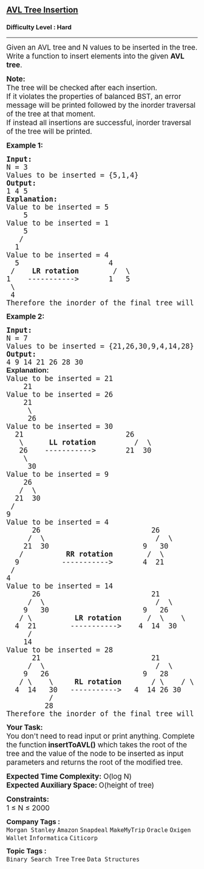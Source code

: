 <h2><a href="https://www.geeksforgeeks.org/problems/avl-tree-insertion/1?page=1&difficulty=Hard&status=unsolved&sortBy=submissions">AVL Tree Insertion</a></h2><h3>Difficulty Level : Hard</h3><hr><div class="problems_problem_content__Xm_eO"><p><span style="font-size: 14pt;">Given an AVL tree and N values to be inserted in the tree. Write a function to insert elements into the given&nbsp;<strong>AVL tree</strong>.</span></p>
<p><span style="font-size: 14pt;"><strong>Note:</strong><br>The tree will be checked after each insertion.&nbsp;<br>If it violates the properties of balanced BST, an error message will be printed followed by the inorder traversal of the tree at that moment.<br>If instead all insertions are successful, inorder traversal of the tree will be printed.</span></p>
<p><span style="font-size: 14pt;"><strong>Example 1:</strong></span></p>
<pre><span style="font-size: 14pt;"><strong>Input:<br></strong>N = 3<strong><br></strong>Values to be inserted = {5,1,4}<strong> </strong>
<strong>Output:<br></strong>1 4 5<br><strong>Explanation:<br></strong>Value to be inserted = 5<strong><br></strong>    5
Value to be inserted = 1
    5
   /
  1
Value to be inserted = 4
  5                     4
 /    <strong>LR rotation</strong>        /  \
1    -----------&gt;       1   5
&nbsp;\
&nbsp;4<br>Therefore the inorder of the final tree will be 1, 4, 5.</span></pre>
<p><span style="font-size: 14pt;"><strong>Example 2:</strong></span></p>
<pre><span style="font-size: 14pt;"><strong>Input:</strong><br>N = 7<strong><br></strong>Values to be inserted = {21,26,30,9,4,14,28}<strong> </strong>
<strong>Output:<br></strong>4 9 14 21 26 28 30<br><strong style="font-family: sans-serif;">Explanation:</strong><br>Value to be inserted = 21<strong><br></strong>    21
Value to be inserted = 26
    21
     \
     26
Value to be inserted = 30
  21                        26
   \      <strong>LL rotation</strong>         /  \
   26    -----------&gt;       21  30
    \
     30<br>Value to be inserted = 9<br>    26<br>   /  \<br>  21  30<br> /<br>9<br>Value to be inserted = 4<br>      26                          26<br>     /  \                          /  \<br>    21  30                      9   30<br>   /          <strong>RR rotation</strong>        /  \<br>  9          -----------&gt;       4  21<br> /<br>4<br>Value to be inserted = 14<br>      26                          21<br>     /  \                          /  \<br>    9   30                      9   26<br>   / \          <strong>LR rotation</strong>      /  \    \<br>  4  21        -----------&gt;    4  14  30<br> &nbsp; &nbsp; /<br>    14<br>Value to be inserted = 28<br>      21                          21<br>     /  \                          /  \<br>    9   26                      9   28<br>   / \    \     <strong>RL rotation</strong>       / \    / \<br>  4  14   30   -----------&gt;   4  14 26 30<br>          /<br>         28<br>Therefore the inorder of the final tree will be 4, 9, 14, 21, 26, 28, 30.</span></pre>
<p><span style="font-size: 14pt;"><strong>Your Task: &nbsp;</strong><br>You don't need to read input or print anything. Complete the function<strong>&nbsp;insertToAVL()</strong>&nbsp;which takes the root of the tree and the value of the node to be inserted as input parameters and returns the root of the modified tree.</span></p>
<p><span style="font-size: 14pt;"><strong>Expected Time Complexity:</strong>&nbsp;O(log N)<br><strong>Expected Auxiliary Space:&nbsp;</strong>O(height of tree)</span></p>
<p><span style="font-size: 14pt;"><strong>Constraints:</strong><br>1 ≤ N ≤ 2000</span></p></div><p><span style=font-size:18px><strong>Company Tags : </strong><br><code>Morgan Stanley</code>&nbsp;<code>Amazon</code>&nbsp;<code>Snapdeal</code>&nbsp;<code>MakeMyTrip</code>&nbsp;<code>Oracle</code>&nbsp;<code>Oxigen Wallet</code>&nbsp;<code>Informatica</code>&nbsp;<code>Citicorp</code>&nbsp;<br><p><span style=font-size:18px><strong>Topic Tags : </strong><br><code>Binary Search Tree</code>&nbsp;<code>Tree</code>&nbsp;<code>Data Structures</code>&nbsp;